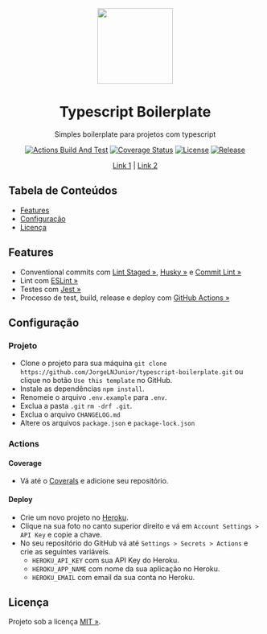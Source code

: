 <div align="center" id="short-description-and-logo">

<img src="https://277969009-files.gitbook.io/~/files/v0/b/gitbook-legacy-files/o/spaces%2F-Lf4a7JZE8Gwa4Y0EaRf%2Favatar.png?generation=1559220593217278&alt=media" width="150px">

<h1>Typescript Boilerplate</h1>

Simples boilerplate para projetos com typescript

</div>

<div align="center" id="badges">

[![Actions Build And Test](https://img.shields.io/github/workflow/status/JorgeLNJunior/typescript-boilerplate/CI/main?label=CI)](https://github.com/JorgeLNJunior/typescript-boilerplate/actions/workflows/ci.yml)
[![Coverage Status](https://coveralls.io/repos/github/JorgeLNJunior/typescript-boilerplate/badge.svg?branch=main)](https://coveralls.io/github/JorgeLNJunior/typescript-boilerplate?branch=main)
[![License](https://img.shields.io/github/license/JorgeLNJunior/typescript-boilerplate)](https://github.com/JorgeLNJunior/typescript-boilerplate/blob/main/LICENSE.md)
[![Release](https://img.shields.io/github/v/release/JorgeLNJunior/typescript-boilerplate?color=lgreen)](https://github.com/JorgeLNJunior/typescript-boilerplate/releases)

</div>

<div align="center">

[Link 1](https://stackoverflow.com/) |
[Link 2](https://github.com/)

</div>

## Tabela de Conteúdos

- [Features](https://github.com/JorgeLNJunior/typescript-boilerplate#features)
- [Configuração](https://github.com/JorgeLNJunior/typescript-boilerplate#configura%C3%A7%C3%A3o)
- [Licença](https://github.com/JorgeLNJunior/typescript-boilerplate#licen%C3%A7a)

## Features
- Conventional commits com [Lint Staged »](https://github.com/okonet/lint-staged#readme), [Husky »](https://github.com/typicode/husky#readme) e [Commit Lint »](https://github.com/conventional-changelog/commitlint#readme)
- Lint com [ESLint »](https://eslint.org)
- Testes com [Jest »](https://jestjs.io)
- Processo de test, build, release e deploy com [GitHub Actions »](https://github.com/features/actions)

## Configuração

### Projeto
- Clone o projeto para sua máquina `git clone https://github.com/JorgeLNJunior/typescript-boilerplate.git` ou clique no botão `Use this template` no GitHub.
- Instale as dependências `npm install`.
- Renomeie o arquivo `.env.example` para `.env`.
- Exclua a pasta `.git` `rm -drf .git`.
- Exclua o arquivo `CHANGELOG.md`
- Altere os arquivos `package.json` e `package-lock.json`

### Actions

#### Coverage
- Vá até o [Coverals](https://coveralls.io/repos/new) e adicione seu repositório.

#### Deploy
- Crie um novo projeto no [Heroku](https://www.heroku.com/).
- Clique na sua foto no canto superior direito e vá em `Account Settings > API Key` e copie a chave.
- No seu repositório do GitHub vá até `Settings > Secrets > Actions` e crie as seguintes variáveis.
    - `HEROKU_API_KEY` com sua API Key do Heroku.
    - `HEROKU_APP_NAME` com nome da sua aplicação no Heroku.
    - `HEROKU_EMAIL` com email da sua conta no Heroku.

## Licença

Projeto sob a licença [MIT »](https://github.com/JorgeLNJunior/typescript-boilerplate/blob/main/LICENSE.md).

